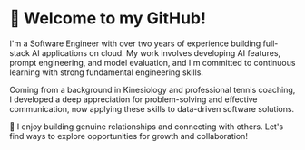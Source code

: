 # 👋 Welcome to my GitHub!

I'm a Software Engineer with over two years of experience building full-stack AI applications on cloud. My work involves developing AI features, prompt engineering, and model evaluation, and I'm committed to continuous learning with strong fundamental engineering skills.

Coming from a background in Kinesiology and professional tennis coaching, I developed a deep appreciation for problem-solving and effective communication, now applying these skills to data-driven software solutions.

💬 I enjoy building genuine relationships and connecting with others. Let's find ways to explore opportunities for growth and collaboration!
